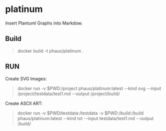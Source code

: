 # platinum

Insert Plantuml Graphs into Markdow.

## Build

> docker build -t phaus/platinum .

## RUN

Create SVG Images:

> docker run -v $PWD:/project phaus/platinum:latest --kind svg --input /project/testdata/test1.md --output /project/build/

Create ASCII ART:

>  docker run -v $PWD/testdata:/testdata -v $PWD:/build:/build  phaus/platinum:latest --kind txt --input testdata/test1.md --output /build/
